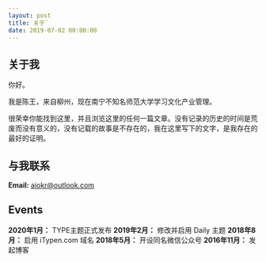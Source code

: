 ```yaml
---
layout: post
title: 关于`
date: 2019-07-02 00:00:00
---
```


## 关于我

你好。

我是陈王，来自柳州，现在南宁不知名师范大学学习文化产业管理。

很荣幸你能找到这里，并且浏览这里的任何一篇文章。没有记录的历史的时间是荒废而没有意义的，没有记载的故事是不存在的，我在这里写下的文字，是我存在的最好的证明。

## 与我联系

**Email:** aiokr@outlook.com

## Events

**2020年1月：** TYPE主题正式发布
**2019年2月：** 修改并启用 Daily 主题
**2018年8月：** 启用 iTypen.com 域名
**2018年5月：** 开设同名微信公众号
**2016年11月：** 发起博客
